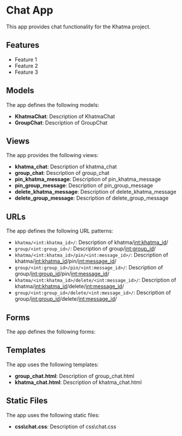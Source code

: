 # Chat App

This app provides chat functionality for the Khatma project.

## Features

- Feature 1
- Feature 2
- Feature 3

## Models

The app defines the following models:

- **KhatmaChat**: Description of KhatmaChat
- **GroupChat**: Description of GroupChat

## Views

The app provides the following views:

- **khatma_chat**: Description of khatma_chat
- **group_chat**: Description of group_chat
- **pin_khatma_message**: Description of pin_khatma_message
- **pin_group_message**: Description of pin_group_message
- **delete_khatma_message**: Description of delete_khatma_message
- **delete_group_message**: Description of delete_group_message

## URLs

The app defines the following URL patterns:

- `khatma/<int:khatma_id>/`: Description of khatma/<int:khatma_id>/
- `group/<int:group_id>/`: Description of group/<int:group_id>/
- `khatma/<int:khatma_id>/pin/<int:message_id>/`: Description of khatma/<int:khatma_id>/pin/<int:message_id>/
- `group/<int:group_id>/pin/<int:message_id>/`: Description of group/<int:group_id>/pin/<int:message_id>/
- `khatma/<int:khatma_id>/delete/<int:message_id>/`: Description of khatma/<int:khatma_id>/delete/<int:message_id>/
- `group/<int:group_id>/delete/<int:message_id>/`: Description of group/<int:group_id>/delete/<int:message_id>/

## Forms

The app defines the following forms:


## Templates

The app uses the following templates:

- **group_chat.html**: Description of group_chat.html
- **khatma_chat.html**: Description of khatma_chat.html

## Static Files

The app uses the following static files:

- **css\chat.css**: Description of css\chat.css
